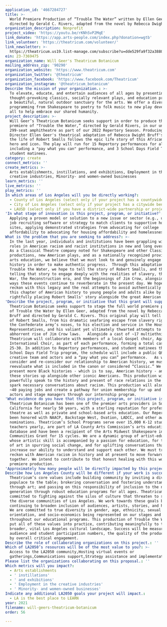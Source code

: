```yaml
---
application_id: '4667284727'
title: >-
  World Premiere Production of “Trouble The Water” written by Ellen Geer and
  directed by Gerald C. Rivers, adapted from the novel by Rebecca Dwight Bruff
organization_description: Nonprofit
project_video: 'https://youtu.be/rKNhSvP2MqE'
link_donate: 'https://app.arts-people.com/index.php?donation=wgtb'
link_volunteer: 'https://theatricum.com/volunteer/'
link_newsletter: >-
  https://theatricum.us19.list-manage.com/subscribe?u=dde529fa9f32a38802857069f&id=3aaafd9a03
ein: 23-7369475
organization_name: Will Geer's Theatricum Botanicum
mailing_address_zip: '90290'
organization_website: 'https://www.theatricum.com'
organization_twitter: '@theatricum'
organization_facebook: 'https://www.facebook.com/Theatricum'
organization_instagram: '@theatricum_botanicum'
Describe the mission of your organization.: >-
  To elevate, educate, and entertain audiences of all ages by presenting
  thought-provoking classics, socially relevant plays, and education programs in
  a beautiful, natural outdoor sanctuary for the arts. We offer a diversity of
  programming from Shakespeare to poetry to folk music to new play development,
  all to help embrace our shared humanity.
project_description: >-
  Will Geer’s Theatricum Botanicum seeks support in order to produce the world
  premiere of "Trouble the Water,” directed by Gerald Rivers, in our unique
  299-seat amphitheatre as part of our 2022 Repertory Season. Producing Artistic
  Director Ellen Geer's theatrical adaptation of Rebecca Dwight Bruff's novel on
  the life of Robert Smalls follows the epic life story of this African-American
  hero and icon. The play will run for 15 Repertory performances for all,
  including a "pay what you can" performance, and 3 School Days Field Trip
  student matinees.
category: create
connect_metrics: ''
create_metrics: >-
  Arts establishments, instillations, and exhibitions, Employment in the
  creative industries, Minority- and women-owned businesses
learn_metrics: ''
live_metrics: ''
play_metrics: ''
In which areas of Los Angeles will you be directly working?:
  - County of Los Angeles (select only if your project has a countywide benefit)
  - City of Los Angeles (select only if your project has a citywide benefit)
  - LAUSD (select only if you have a district-wide partnership or project)
'In what stage of innovation is this project, program, or initiative?': >-
  Applying a proven model or solution to a new issue or sector (e.g., using a
  job recruiting software or strategy to match clients to supportive housing
  sites, applying demonstrated strategies from advocating for college
  affordability to advocating for housing affordability and homelessness, etc.)
What is the problem that you are seeking to address?: >-
  In the last year, individuals and institutions have been grappling with our
  roles in American racism and racist institutions in new and long overdue ways.
  As a Classical Theatre company noted for Shakespeare and other Classical
  productions, new American plays, and as a nationally recognized provider of
  arts education, we believe that we must look to and genuinely engage with our
  history in order to make authentic progress.  Through this adaptation of
  Trouble the Water, we hope to tell the story of Robert Smalls, and through
  telling that story to engage deeply with the realities of slavery, the Civil
  War, the Reconstruction era, and the beginnings of Jim Crow, alongside the
  ways these events continue to reverberate in the present day. We hope to
  reckon with this legacy and the real attempts to avoid authentically teaching
  this chapter of American history to young people and adults alike by
  rightfully placing Robert Smalls' story alongside the great American heroes.
'Describe the project, program, or initiative that this grant will support to address the problem identified.': >-
  Theatricum Botanicum seeks support to stage the full world premiere production
  of Trouble the Water by Ellen Geer, adapted from the novel by Rebecca Dwight
  Bruff and directed by Gerald C. Rivers. This original play will tell the story
  of Robert Smalls, from his dramatic seafaring escape from slavery right under
  the Confederate army’s noses, to his election and service in the House of
  Representatives, and his valiant yet ultimately thwarted attempts to stop the
  abhorrent rise of Jim Crow laws.   Alongside a cast of ~17 multiethnic actors,
  Theatricum will collaborate with members of a local Gospel choir, Agape
  International Choir, as part of each performance, forming a total cast of
  25-30. In addition to Repertory performances, and student matinees through our
  School Days Field Trip program, the schedule will include a public Q&A with
  creative team and actors and a “pay what you can” performance.   As we
  consider and re-consider our relationship to American history, we must also
  reevaluate what is included in the canon or considered “Classic.” We must
  present more Black histories - which is to say, American history - and lift
  these stories up alongside other iconic Americans. This production will
  powerfully speak to the history and present of race relations in the US and
  spark necessary conversations about racism. This production will also create
  ~40 paying jobs and create a pathway for union membership for up and coming
  actors and stage managers through our internship program.
'What evidence do you have that this project, program, or initiative is or will be successful, and how will you define and measure success?': >-
  Theatricum Botanicum has been one of the premier arts providers in Southern
  California for nearly 50 years, with a sterling reputation for professional
  theatre as well as private and school-based arts education. Our Repertory has
  been honored with NAACP, Backstage West, Ovation, LADCC, and other awards and
  nominations. Theatricum’s School Programs serve over 15,000 K-12 students and
  teachers yearly, are part of LA County Arts Commission’s arts education
  database and have been a recipient of the Arts Midwest Shakespeare in American
  Communities Grant for 15 cycles. We are a dynamic group of artist-educators
  whose artistic skill is accompanied by a passion for education, for the role
  of art in spurring social change, and for uplifting conversations that
  increase our ability to understand and support each other. We must truly
  reckon with American racism in history and at present to move forward
  together. We intend to contribute to that honest healing with this world
  premiere production.
'Approximately how many people will be directly impacted by this project, program, or initiative?': '4000'
Describe how Los Angeles County will be different if your work is successful.: >-
  Theatricum’s core values include building community by inviting a diverse
  populace to the table; brokering conversation and fostering understanding
  through art; and passing on this responsibility of inclusion to the next
  generation through robust education programs for all ages. Theatricum is
  committed to fighting against the silos of culture that threaten to separate
  the diverse communities of Los Angeles. We work towards these goals by
  continuing to broaden inclusion of audiences, artists, stories, and histories.
  We are committed to true diversity in gender, age, ethnicity, sexual
  orientation, and socio-economics being represented on our stages and
  throughout our educational programs. This production of Trouble the Water will
  put all of these values into practice, contributing meaningfully to the
  broader, vital Los Angeles cultural landscape. Success will be measured by
  audience and student participation numbers, the quality of the production, and
  by overall critical engagement.
Describe the role of collaborating organizations on this project.: ''
Which of LA2050’s resources will be of the most value to you?: >-
  Access to the LA2050 community,Hosting virtual events or
  gatherings,Communications support,Strategy assistance and implementation
Please list the organizations collaborating on this proposal.: ''
Which metrics will you impact?:
  - Arts establishments
  - ' instillations'
  - ' and exhibitions'
  - ' Employment in the creative industries'
  - ' Minority- and women-owned businesses'
Indicate any additional LA2050 goals your project will impact.:
  - LA is the best place to LEARN
year: 2021
filename: will-geers-theatricum-botanicum
order: 56

---
```

